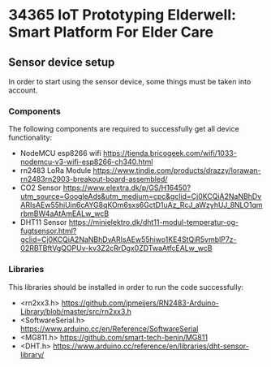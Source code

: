 # 34365 IoT Prototyping Elderwell: Smart Platform For Elder Care
## Sensor device setup
In order to start using the sensor device, some things must be taken into account.
### Components
The following components are required to successfully get all device functionality:
- NodeMCU esp8266 wifi https://tienda.bricogeek.com/wifi/1033-nodemcu-v3-wifi-esp8266-ch340.html
- rn2483 LoRa Module https://www.tindie.com/products/drazzy/lorawan-rn2483rn2903-breakout-board-assembled/
- CO2 Sensor https://www.elextra.dk/p/GS/H16450?utm_source=GoogleAds&utm_medium=cpc&gclid=Cj0KCQiA2NaNBhDvARIsAEw55hiUin6cAYG8qKOm6sxs6GctD1uAz_RcJ_aWzyhUJ_8NLO1qmrbmBW4aAtAmEALw_wcB
- DHT11 Sensor https://minielektro.dk/dht11-modul-temperatur-og-fugtsensor.html?gclid=Cj0KCQiA2NaNBhDvARIsAEw55hiwo1KE4StQiR5vmblP7z-02RBTBftVgQOPUv-kv3Z2cRrDgx0ZDTwaAtfcEALw_wcB

### Libraries

This libraries should be installed in order to run the code successfully:
- <rn2xx3.h> https://github.com/jpmeijers/RN2483-Arduino-Library/blob/master/src/rn2xx3.h
- <SoftwareSerial.h> https://www.arduino.cc/en/Reference/SoftwareSerial
- <MG811.h> https://github.com/smart-tech-benin/MG811
- <DHT.h> https://www.arduino.cc/reference/en/libraries/dht-sensor-library/


